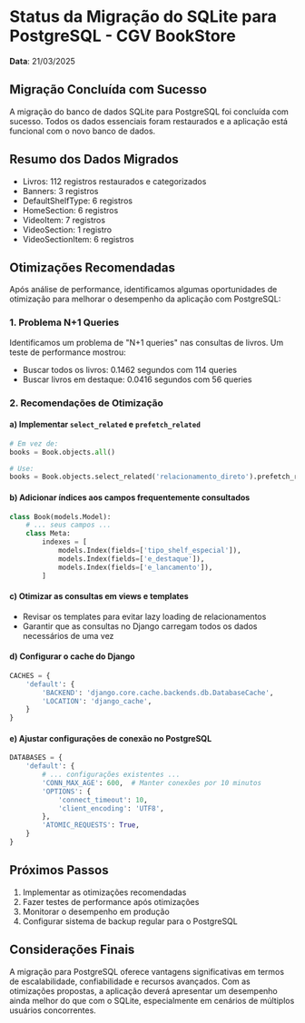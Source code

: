 # Status da Migração do SQLite para PostgreSQL - CGV BookStore

**Data**: 21/03/2025

## Migração Concluída com Sucesso

A migração do banco de dados SQLite para PostgreSQL foi concluída com sucesso. Todos os dados essenciais foram restaurados e a aplicação está funcional com o novo banco de dados.

## Resumo dos Dados Migrados

- Livros: 112 registros restaurados e categorizados
- Banners: 3 registros 
- DefaultShelfType: 6 registros
- HomeSection: 6 registros
- VideoItem: 7 registros
- VideoSection: 1 registro
- VideoSectionItem: 6 registros

## Otimizações Recomendadas

Após análise de performance, identificamos algumas oportunidades de otimização para melhorar o desempenho da aplicação com PostgreSQL:

### 1. Problema N+1 Queries

Identificamos um problema de "N+1 queries" nas consultas de livros. Um teste de performance mostrou:
- Buscar todos os livros: 0.1462 segundos com 114 queries
- Buscar livros em destaque: 0.0416 segundos com 56 queries

### 2. Recomendações de Otimização

#### a) Implementar `select_related` e `prefetch_related`

```python
# Em vez de:
books = Book.objects.all()

# Use:
books = Book.objects.select_related('relacionamento_direto').prefetch_related('relacionamento_m2m')
```

#### b) Adicionar índices aos campos frequentemente consultados

```python
class Book(models.Model):
    # ... seus campos ...
    class Meta:
        indexes = [
            models.Index(fields=['tipo_shelf_especial']),
            models.Index(fields=['e_destaque']),
            models.Index(fields=['e_lancamento']),
        ]
```

#### c) Otimizar as consultas em views e templates

- Revisar os templates para evitar lazy loading de relacionamentos
- Garantir que as consultas no Django carregam todos os dados necessários de uma vez

#### d) Configurar o cache do Django

```python
CACHES = {
    'default': {
        'BACKEND': 'django.core.cache.backends.db.DatabaseCache',
        'LOCATION': 'django_cache',
    }
}
```

#### e) Ajustar configurações de conexão no PostgreSQL

```python
DATABASES = {
    'default': {
        # ... configurações existentes ...
        'CONN_MAX_AGE': 600,  # Manter conexões por 10 minutos
        'OPTIONS': {
            'connect_timeout': 10,
            'client_encoding': 'UTF8',
        },
        'ATOMIC_REQUESTS': True,
    }
}
```

## Próximos Passos

1. Implementar as otimizações recomendadas
2. Fazer testes de performance após otimizações
3. Monitorar o desempenho em produção
4. Configurar sistema de backup regular para o PostgreSQL

## Considerações Finais

A migração para PostgreSQL oferece vantagens significativas em termos de escalabilidade, confiabilidade e recursos avançados. Com as otimizações propostas, a aplicação deverá apresentar um desempenho ainda melhor do que com o SQLite, especialmente em cenários de múltiplos usuários concorrentes.